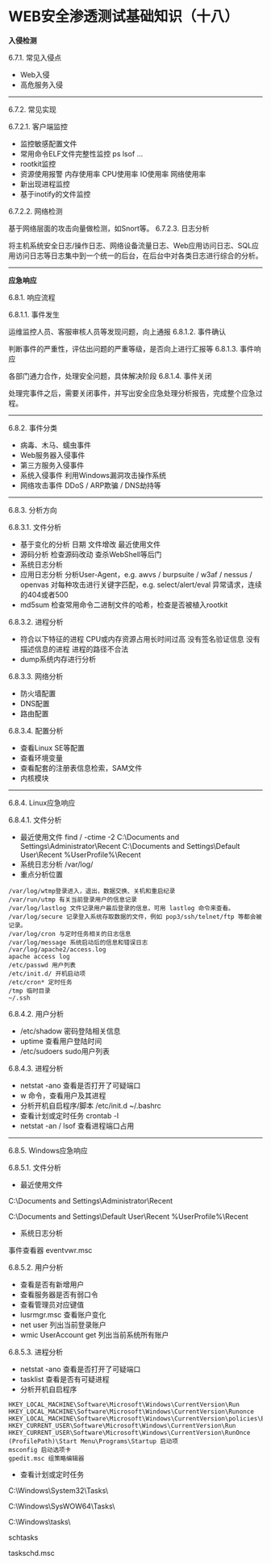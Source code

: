 # WEB安全渗透测试基础知识（十八）


**入侵检测**

6.7.1. 常见入侵点
- Web入侵
- 高危服务入侵


---
6.7.2. 常见实现

6.7.2.1. 客户端监控

- 监控敏感配置文件
- 常用命令ELF文件完整性监控
ps
lsof
…
- rootkit监控
- 资源使用报警
内存使用率
CPU使用率
IO使用率
网络使用率
- 新出现进程监控
- 基于inotify的文件监控

6.7.2.2. 网络检测

基于网络层面的攻击向量做检测，如Snort等。
6.7.2.3. 日志分析

将主机系统安全日志/操作日志、网络设备流量日志、Web应用访问日志、SQL应用访问日志等日志集中到一个统一的后台，在后台中对各类日志进行综合的分析。


---
**应急响应**

6.8.1. 响应流程

6.8.1.1. 事件发生

运维监控人员、客服审核人员等发现问题，向上通报
6.8.1.2. 事件确认

判断事件的严重性，评估出问题的严重等级，是否向上进行汇报等
6.8.1.3. 事件响应

各部门通力合作，处理安全问题，具体解决阶段
6.8.1.4. 事件关闭

处理完事件之后，需要关闭事件，并写出安全应急处理分析报告，完成整个应急过程。


---
6.8.2. 事件分类

- 病毒、木马、蠕虫事件
- Web服务器入侵事件
- 第三方服务入侵事件
- 系统入侵事件
利用Windows漏洞攻击操作系统
- 网络攻击事件
DDoS / ARP欺骗 / DNS劫持等

---
6.8.3. 分析方向

6.8.3.1. 文件分析
- 基于变化的分析
日期
文件增改
最近使用文件
- 源码分析
检查源码改动
查杀WebShell等后门
- 系统日志分析
- 应用日志分析
分析User-Agent，e.g. awvs / burpsuite / w3af / nessus / openvas
对每种攻击进行关键字匹配，e.g. select/alert/eval
异常请求，连续的404或者500
- md5sum 检查常用命令二进制文件的哈希，检查是否被植入rootkit

6.8.3.2. 进程分析
- 符合以下特征的进程
CPU或内存资源占用长时间过高
没有签名验证信息
没有描述信息的进程
进程的路径不合法
- dump系统内存进行分析

6.8.3.3. 网络分析
- 防火墙配置
- DNS配置
- 路由配置

6.8.3.4. 配置分析
- 查看Linux SE等配置
- 查看环境变量
- 查看配套的注册表信息检索，SAM文件
- 内核模块


---
6.8.4. Linux应急响应

6.8.4.1. 文件分析
- 最近使用文件
find / -ctime -2
C:\Documents and Settings\Administrator\Recent
C:\Documents and Settings\Default User\Recent
%UserProfile%\Recent
- 系统日志分析
/var/log/
- 重点分析位置

```
/var/log/wtmp登录进入，退出，数据交换、关机和重启纪录
/var/run/utmp 有关当前登录用户的信息记录
/var/log/lastlog 文件记录用户最后登录的信息，可用 lastlog 命令来查看。
/var/log/secure 记录登入系统存取数据的文件，例如 pop3/ssh/telnet/ftp 等都会被记录。
/var/log/cron 与定时任务相关的日志信息
/var/log/message 系统启动后的信息和错误日志
/var/log/apache2/access.log
apache access log
/etc/passwd 用户列表
/etc/init.d/ 开机启动项
/etc/cron* 定时任务
/tmp 临时目录
~/.ssh
```

6.8.4.2. 用户分析
- /etc/shadow 密码登陆相关信息
- uptime 查看用户登陆时间
- /etc/sudoers sudo用户列表

6.8.4.3. 进程分析
- netstat -ano 查看是否打开了可疑端口
- w 命令，查看用户及其进程
- 分析开机自启程序/脚本
/etc/init.d
~/.bashrc
- 查看计划或定时任务
crontab -l
- netstat -an / lsof 查看进程端口占用

---
6.8.5. Windows应急响应

6.8.5.1. 文件分析
- 最近使用文件

C:\Documents and Settings\Administrator\Recent

C:\Documents and Settings\Default User\Recent
%UserProfile%\Recent
- 系统日志分析

事件查看器 eventvwr.msc

6.8.5.2. 用户分析
- 查看是否有新增用户
- 查看服务器是否有弱口令
- 查看管理员对应键值
- lusrmgr.msc 查看账户变化
- net user 列出当前登录账户
- wmic UserAccount get 列出当前系统所有账户

6.8.5.3. 进程分析
- netstat -ano 查看是否打开了可疑端口
- tasklist 查看是否有可疑进程
- 分析开机自启程序

```
HKEY_LOCAL_MACHINE\Software\Microsoft\Windows\CurrentVersion\Run
HKEY_LOCAL_MACHINE\Software\Microsoft\Windows\CurrentVersion\Runonce HKEY_LOCAL_MACHINE\Software\Microsoft\Windows\CurrentVersion\policies\Explorer\Run HKEY_CURRENT_USER\Software\Microsoft\Windows\CurrentVersion\Run HKEY_CURRENT_USER\Software\Microsoft\Windows\CurrentVersion\RunOnce
(ProfilePath)\Start Menu\Programs\Startup 启动项
msconfig 启动选项卡
gpedit.msc 组策略编辑器
```

- 查看计划或定时任务

C:\Windows\System32\Tasks\

C:\Windows\SysWOW64\Tasks\

C:\Windows\tasks\

schtasks

taskschd.msc
